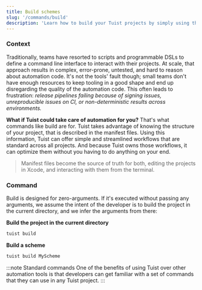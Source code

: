 ```yaml
---
title: Build schemes
slug: '/commands/build'
description: 'Learn how to build your Tuist projects by simply using the build command that is optimized for minimal configuration.'
---
```


### Context

Traditionally,
teams have resorted to scripts and programmable DSLs to define a command line interface to interact with their projects.
At scale,
that approach results in complex, error-prone, untested, and hard to reason about automation code.
It's not the tools' fault though;
small teams don't have enough resources to keep tooling in a good shape and end up disregarding the quality of the automation code.
This often leads to frustration:
_release pipelines failing because of signing issues, unreproducible issues on CI, or non-deterministic results across environments._

**What if Tuist could take care of automation for you?**
That's what commands like build are for.
Tuist takes advantage of knowing the structure of your project, that is described in the manifest files.
Using this information, Tuist can offer simple and streamlined workflows that are standard across all projects.
And because Tuist owns those workflows,
it can optimize them without you having to do anything on your end.

> Manifest files become the source of truth for both,
> editing the projects in Xcode,
> and interacting with them from the terminal.

### Command

Build is designed for zero-arguments.
If it's executed without passing any arguments,
we assume the intent of the developer is to build the project in the current directory, and we infer the arguments from there:

**Build the project in the current directory**

```bash
tuist build
```

**Build a scheme**

```bash
tuist build MyScheme
```

:::note Standard commands
One of the benefits of using Tuist over other automation tools is that developers can get familiar with a set of commands that they can use in any Tuist project.
:::
